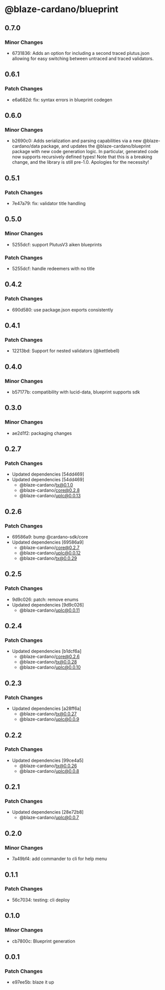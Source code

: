 # @blaze-cardano/blueprint

## 0.7.0

### Minor Changes

- 6731836: Adds an option for including a second traced plutus.json allowing for easy switching between untraced and traced validators.

## 0.6.1

### Patch Changes

- e6a682d: fix: syntax errors in blueprint codegen

## 0.6.0

### Minor Changes

- b2690c0: Adds serialization and parsing capabilities via a new @blaze-cardano/data package, and updates the @blaze-cardano/blueprint package with new code generation logic. In particular, generated code now supports recursively defined types! Note that this is a breaking change, and the library is still pre-1.0. Apologies for the necessity!

## 0.5.1

### Patch Changes

- 7e47a79: fix: validator title handling

## 0.5.0

### Minor Changes

- 5255dcf: support PlutusV3 aiken blueprints

### Patch Changes

- 5255dcf: handle redeemers with no title

## 0.4.2

### Patch Changes

- 690d580: use package.json exports consistently

## 0.4.1

### Patch Changes

- 12213bd: Support for nested validators (@kettlebell)

## 0.4.0

### Minor Changes

- b57177b: compatibility with lucid-data, blueprint supports sdk

## 0.3.0

### Minor Changes

- ae2d1f2: packaging changes

## 0.2.7

### Patch Changes

- Updated dependencies [54dd469]
- Updated dependencies [54dd469]
  - @blaze-cardano/tx@0.1.0
  - @blaze-cardano/core@0.2.8
  - @blaze-cardano/uplc@0.0.13

## 0.2.6

### Patch Changes

- 69586a9: bump @cardano-sdk/core
- Updated dependencies [69586a9]
  - @blaze-cardano/core@0.2.7
  - @blaze-cardano/uplc@0.0.12
  - @blaze-cardano/tx@0.0.29

## 0.2.5

### Patch Changes

- 9d9c026: patch: remove enums
- Updated dependencies [9d9c026]
  - @blaze-cardano/uplc@0.0.11

## 0.2.4

### Patch Changes

- Updated dependencies [b1dcf6a]
  - @blaze-cardano/core@0.2.6
  - @blaze-cardano/tx@0.0.28
  - @blaze-cardano/uplc@0.0.10

## 0.2.3

### Patch Changes

- Updated dependencies [a28ff6a]
  - @blaze-cardano/tx@0.0.27
  - @blaze-cardano/uplc@0.0.9

## 0.2.2

### Patch Changes

- Updated dependencies [99ce4a5]
  - @blaze-cardano/tx@0.0.26
  - @blaze-cardano/uplc@0.0.8

## 0.2.1

### Patch Changes

- Updated dependencies [28e72b8]
  - @blaze-cardano/uplc@0.0.7

## 0.2.0

### Minor Changes

- 7a49bf4: add commander to cli for help menu

## 0.1.1

### Patch Changes

- 56c7034: testing: cli deploy

## 0.1.0

### Minor Changes

- cb7800c: Blueprint generation

## 0.0.1

### Patch Changes

- e97ee5b: blaze it up
